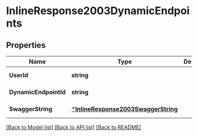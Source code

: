 # InlineResponse2003DynamicEndpoints

## Properties
Name | Type | Description | Notes
------------ | ------------- | ------------- | -------------
**UserId** | **string** |  | [default to null]
**DynamicEndpointId** | **string** |  | [default to null]
**SwaggerString** | [***InlineResponse2003SwaggerString**](inline_response_200_3_swagger_string.md) |  | [default to null]

[[Back to Model list]](../README.md#documentation-for-models) [[Back to API list]](../README.md#documentation-for-api-endpoints) [[Back to README]](../README.md)


